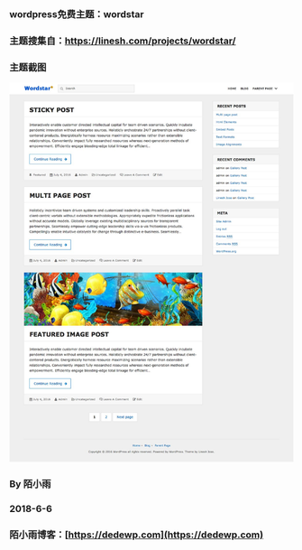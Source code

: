 ### wordpress免费主题：wordstar

### 主题搜集自：https://linesh.com/projects/wordstar/

### 主题截图


![](./wordstar.jpg)

### By 陌小雨

### 2018-6-6

### 陌小雨博客：[https://dedewp.com](https://dedewp.com)